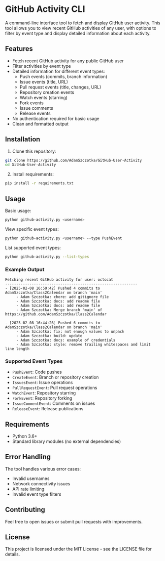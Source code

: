 # GitHub Activity CLI

A command-line interface tool to fetch and display GitHub user activity. This tool allows you to view recent GitHub activities of any user, with options to filter by event type and display detailed information about each activity.

## Features

- Fetch recent GitHub activity for any public GitHub user
- Filter activities by event type
- Detailed information for different event types:
  - Push events (commits, branch information)
  - Issue events (title, URL)
  - Pull request events (title, changes, URL)
  - Repository creation events
  - Watch events (starring)
  - Fork events
  - Issue comments
  - Release events
- No authentication required for basic usage
- Clean and formatted output

## Installation

1. Clone this repository:
```bash
git clone https://github.com/AdamSzczotka/GitHub-User-Activity
cd GitHub-User-Activity
```

2. Install requirements:
```bash
pip install -r requirements.txt
```

## Usage

Basic usage:
```bash
python github-activity.py <username>
```

View specific event types:
```bash
python github-activity.py <username> --type PushEvent
```

List supported event types:
```bash
python github-activity.py --list-types
```

### Example Output

```
Fetching recent GitHub activity for user: octocat
------------------------------------------------------------
- [2025-02-08 16:50:42] Pushed 4 commits to AdamSzczotka/Class2Calendar on branch 'main'
     - Adam Szczotka: chore: add gitignore file
     - Adam Szczotka: docs: add readme file
     - Adam Szczotka: docs: add readme file
     - Adam Szczotka: Merge branch 'main' of https://github.com/AdamSzczotka/Class2Calendar

- [2025-02-08 16:44:26] Pushed 6 commits to AdamSzczotka/Class2Calendar on branch 'main'
     - Adam Szczotka: fix: not enough values to unpack
     - Adam Szczotka: build: update
     - Adam Szczotka: docs: example of credentials
     - Adam Szczotka: style: remove trailing whitespaces and limit line length
```

### Supported Event Types

- `PushEvent`: Code pushes
- `CreateEvent`: Branch or repository creation
- `IssuesEvent`: Issue operations
- `PullRequestEvent`: Pull request operations
- `WatchEvent`: Repository starring
- `ForkEvent`: Repository forking
- `IssueCommentEvent`: Comments on issues
- `ReleaseEvent`: Release publications

## Requirements

- Python 3.6+
- Standard library modules (no external dependencies)

## Error Handling

The tool handles various error cases:
- Invalid usernames
- Network connectivity issues
- API rate limiting
- Invalid event type filters

## Contributing

Feel free to open issues or submit pull requests with improvements.

## License

This project is licensed under the MIT License - see the LICENSE file for details.